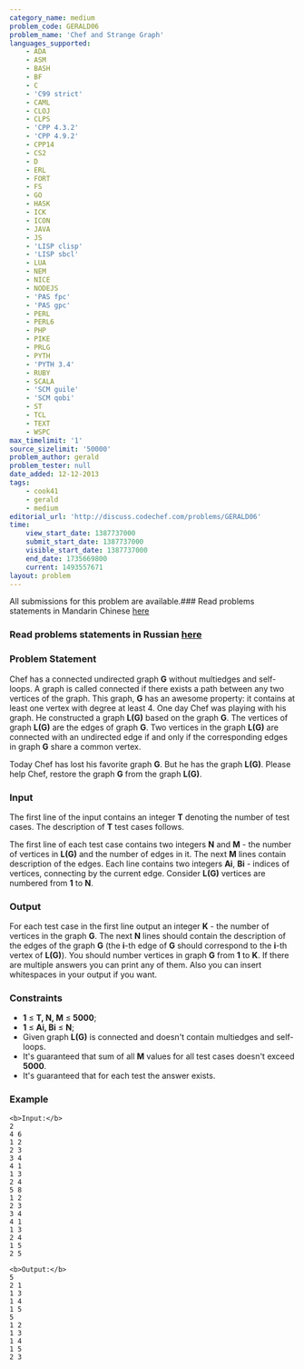 ```yaml
---
category_name: medium
problem_code: GERALD06
problem_name: 'Chef and Strange Graph'
languages_supported:
    - ADA
    - ASM
    - BASH
    - BF
    - C
    - 'C99 strict'
    - CAML
    - CLOJ
    - CLPS
    - 'CPP 4.3.2'
    - 'CPP 4.9.2'
    - CPP14
    - CS2
    - D
    - ERL
    - FORT
    - FS
    - GO
    - HASK
    - ICK
    - ICON
    - JAVA
    - JS
    - 'LISP clisp'
    - 'LISP sbcl'
    - LUA
    - NEM
    - NICE
    - NODEJS
    - 'PAS fpc'
    - 'PAS gpc'
    - PERL
    - PERL6
    - PHP
    - PIKE
    - PRLG
    - PYTH
    - 'PYTH 3.4'
    - RUBY
    - SCALA
    - 'SCM guile'
    - 'SCM qobi'
    - ST
    - TCL
    - TEXT
    - WSPC
max_timelimit: '1'
source_sizelimit: '50000'
problem_author: gerald
problem_tester: null
date_added: 12-12-2013
tags:
    - cook41
    - gerald
    - medium
editorial_url: 'http://discuss.codechef.com/problems/GERALD06'
time:
    view_start_date: 1387737000
    submit_start_date: 1387737000
    visible_start_date: 1387737000
    end_date: 1735669800
    current: 1493557671
layout: problem
---
```

All submissions for this problem are available.###  Read problems statements in Mandarin Chinese [here](http://www.codechef.com/download/translated/COOK41/mandarin/GERALD06.pdf)

###  Read problems statements in Russian [here](http://www.codechef.com/download/translated/COOK41/russian/GERALD06.docx)

### Problem Statement

Chef has a connected undirected graph **G** without multiedges and self-loops. A graph is called connected if there exists a path between any two vertices of the graph. This graph, **G** has an awesome property: it contains at least one vertex with degree at least 4. 
 One day Chef was playing with his graph. He constructed a graph **L(G)** based on the graph **G**.
The vertices of graph **L(G)** are the edges of graph **G**. Two vertices in the graph **L(G)** are connected with an undirected edge if and only if the
corresponding edges in graph **G** share a common vertex.

Today Chef has lost his favorite graph **G**. But he has the graph **L(G)**. Please help Chef, restore the graph **G** from the graph **L(G)**.

### Input

The first line of the input contains an integer **T** denoting the number of test cases. The description of **T** test cases follows.

The first line of each test case contains two integers **N** and **M** - the number of vertices in **L(G)** and the number of edges in it. The next **M** lines
contain description of the edges. Each line contains two integers **Ai**, **Bi** - indices of vertices, connecting by the current edge. Consider **L(G)**
vertices are numbered from **1** to **N**.

### Output

For each test case in the first line output an integer **K** - the number of vertices in the graph **G**. The next **N** lines should contain the description of the edges of the graph **G** (the **i**-th edge of **G** should correspond to the **i**-th vertex of **L(G)**).
You should number vertices in graph **G** from **1** to **K**. If there are multiple answers you can print any of them. Also you can insert whitespaces in your output if you want.

### Constraints

- **1** ≤ **T, N, M** ≤ **5000**;
- **1** ≤ **Ai, Bi** ≤ **N**;
- Given graph **L(G)** is connected and doesn't contain multiedges and self-loops.
- It's guaranteed that sum of all **M** values for all test cases doesn't exceed **5000**.
- It's guaranteed that for each test the answer exists.

### Example

```
<b>Input:</b>
2
4 6
1 2
2 3
3 4
4 1
1 3
2 4
5 8
1 2
2 3
3 4
4 1
1 3
2 4
1 5
2 5

<b>Output:</b>
5
2 1
1 3
1 4
1 5
5
1 2
1 3
1 4
1 5
2 3

```